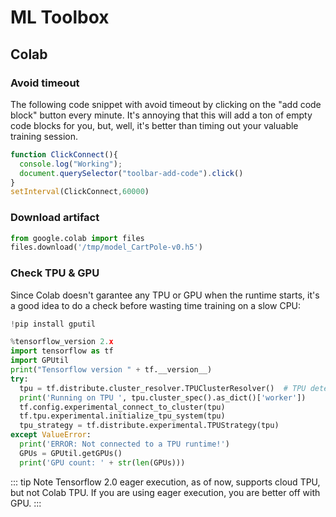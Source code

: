 # ML Toolbox

## Colab

### Avoid timeout

The following code snippet with avoid timeout by clicking on the "add code block" button every minute. It's annoying that this will add a ton of empty code blocks for you, but, well, it's better than timing out your valuable training session.

```js
function ClickConnect(){
  console.log("Working"); 
  document.querySelector("toolbar-add-code").click() 
}
setInterval(ClickConnect,60000)
```

### Download artifact

```python
from google.colab import files
files.download('/tmp/model_CartPole-v0.h5')
```

### Check TPU & GPU

Since Colab doesn't garantee any TPU or GPU when the runtime starts, it's a good idea to do a check before wasting time training on a slow CPU:

```python
!pip install gputil
```

```python
%tensorflow_version 2.x
import tensorflow as tf
import GPUtil
print("Tensorflow version " + tf.__version__)
try:
  tpu = tf.distribute.cluster_resolver.TPUClusterResolver()  # TPU detection
  print('Running on TPU ', tpu.cluster_spec().as_dict()['worker'])
  tf.config.experimental_connect_to_cluster(tpu)
  tf.tpu.experimental.initialize_tpu_system(tpu)
  tpu_strategy = tf.distribute.experimental.TPUStrategy(tpu)
except ValueError:
  print('ERROR: Not connected to a TPU runtime!')
  GPUs = GPUtil.getGPUs()
  print('GPU count: ' + str(len(GPUs)))
```

::: tip Note
Tensorflow 2.0 eager execution, as of now, supports cloud TPU, but not Colab TPU. If you are using eager execution, you are better off with GPU.
:::

<Disqus/>
